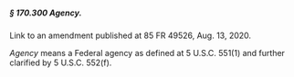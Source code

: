 ##### § 170.300 Agency. #####

Link to an amendment published at 85 FR 49526, Aug. 13, 2020.

*Agency* means a Federal agency as defined at 5 U.S.C. 551(1) and further clarified by 5 U.S.C. 552(f).